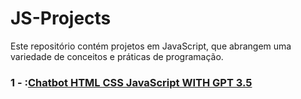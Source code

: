 # JS-Projects
 Este repositório contém projetos em JavaScript, que abrangem uma variedade de conceitos e práticas de programação.

### 1 - :[Chatbot HTML CSS JavaScript WITH GPT 3.5](./ChatBotJS)
